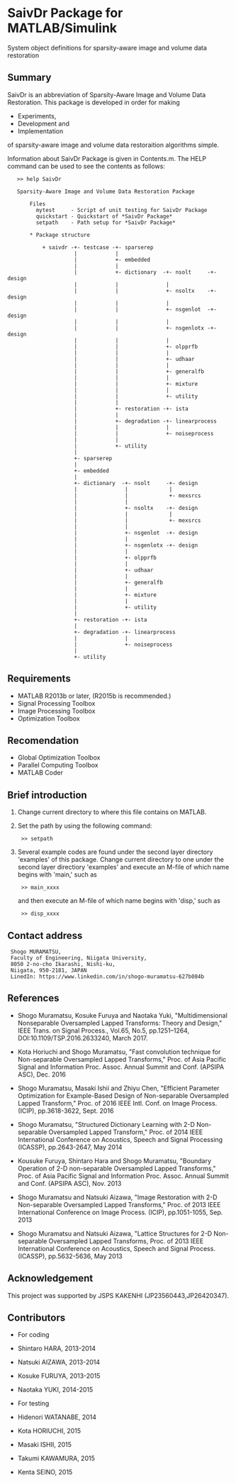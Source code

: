 # SaivDr Package for MATLAB/Simulink
System object definitions for sparsity-aware image and volume data restoration

## Summary

SaivDr is an abbreviation of Sparsity-Aware Image and Volume Data Restoration. This package is developed in order for making

* Experiments,
* Development and
* Implementation

of sparsity-aware image and volume data restoraition algorithms simple.

Information about SaivDr Package is given in Contents.m. The HELP command can be used to see the contents as follows:

       >> help SaivDr
        
       Sparsity-Aware Image and Volume Data Restoration Package
         
           Files
             mytest     - Script of unit testing for SaivDr Package
             quickstart - Quickstart of *SaivDr Package*
             setpath    - Path setup for *SaivDr Package*
          
           * Package structure
               
               + saivdr -+- testcase -+- sparserep 
                         |            |
                         |            +- embedded
                         |            |
                         |            +- dictionary  -+- nsolt     -+- design
                         |            |               |
                         |            |               +- nsoltx    -+- design
                         |            |               |
                         |            |               +- nsgenlot  -+- design
                         |            |               |
                         |            |               +- nsgenlotx -+- design
                         |            |               |
                         |            |               +- olpprfb
                         |            |               |
                         |            |               +- udhaar 
                         |            |               |
                         |            |               +- generalfb
                         |            |               |
                         |            |               +- mixture
                         |            |               |
                         |            |               +- utility
                         |            |
                         |            +- restoration -+- ista
                         |            |
                         |            +- degradation -+- linearprocess
                         |            |               |
                         |            |               +- noiseprocess
                         |            |
                         |            +- utility 
                         |
                         +- sparserep
                         |
                         +- embedded
                         |
                         +- dictionary  -+- nsolt     -+- design
                         |               |             |
                         |               |             +- mexsrcs
                         |               |        
                         |               +- nsoltx    -+- design
                         |               |             |
                         |               |             +- mexsrcs
                         |               |
                         |               +- nsgenlot  -+- design
                         |               |         
                         |               +- nsgenlotx -+- design
                         |               |         
                         |               +- olpprfb
                         |               |         
                         |               +- udhaar 
                         |               |
                         |               +- generalfb
                         |               |
                         |               +- mixture
                         |               |
                         |               +- utility
                         |
                         +- restoration -+- ista  
                         |
                         +- degradation -+- linearprocess
                         |               |
                         |               +- noiseprocess
                         |
                         +- utility
    
## Requirements
 
* MATLAB R2013b or later, (R2015b is recommended.)
 * Signal Processing Toolbox
 * Image Processing Toolbox
 * Optimization Toolbox
 
## Recomendation
 
 * Global Optimization Toolbox 
 * Parallel Computing Toolbox
 * MATLAB Coder

## Brief introduction
 
1. Change current directory to where this file contains on MATLAB.
2. Set the path by using the following command:

        >> setpath

3. Several example codes are found under the second layer directory 
   'examples' of this package. Change current directory to one under 
   the second layer directiory 'examples' and execute an M-file of 
   which name begins with 'main,' such as
 
        >> main_xxxx
 
   and then execute an M-file of which name begins with 'disp,' such as
 
        >> disp_xxxx
 
## Contact address
 
     Shogo MURAMATSU,
     Faculty of Engineering, Niigata University,
     8050 2-no-cho Ikarashi, Nishi-ku,
     Niigata, 950-2181, JAPAN
     LinedIn: https://www.linkedin.com/in/shogo-muramatsu-627b084b
 
## References

* Shogo Muramatsu, Kosuke Furuya and Naotaka Yuki, "Multidimensional
   Nonseparable Oversampled Lapped Transforms: Theory and Design,"
   IEEE Trans. on Signal Process., Vol.65, No.5, pp.1251–1264, 
   DOI:10.1109/TSP.2016.2633240, March 2017.

* Kota Horiuchi and Shogo Muramatsu, "Fast convolution technique for
   Non-separable Oversampled Lapped Transforms," Proc. of Asia 
    Pacific Signal and Information Proc. Assoc. Annual Summit and Conf.
    (APSIPA ASC), Dec. 2016

* Shogo Muramatsu, Masaki Ishii and Zhiyu Chen, "Efficient Parameter 
   Optimization for Example-Based Design of Non-separable Oversampled 
   Lapped Transform," Proc. of 2016 IEEE Intl. Conf. on Image Process. 
   (ICIP),  pp.3618-3622, Sept. 2016

* Shogo Muramatsu, "Structured Dictionary Learning with 2-D Non-
    separable Oversampled Lapped Transform," Proc. of 2014 IEEE 
    International Conference on Acoustics, Speech and Signal Processing
    (ICASSP), pp.2643-2647, May 2014
 
* Kousuke Furuya, Shintaro Hara and Shogo Muramatsu, "Boundary Operation
    of 2-D non-separable Oversampled Lapped Transforms," Proc. of Asia 
    Pacific Signal and Information Proc. Assoc. Annual Summit and Conf.
    (APSIPA ASC), Nov. 2013
 
* Shogo Muramatsu and Natsuki Aizawa, "Image Restoration with 2-D 
    Non-separable Oversampled Lapped Transforms," Proc. of 2013 IEEE 
    International Conference on Image Process. (ICIP), pp.1051-1055, 
    Sep. 2013 
 
* Shogo Muramatsu and Natsuki Aizawa, "Lattice Structures for 2-D 
    Non-separable Oversampled Lapped Transforms, Proc. of 2013 IEEE 
    International Conference on Acoustics, Speech and Signal Process.
    (ICASSP), pp.5632-5636, May 2013 
 
## Acknowledgement
 
This project was supported by JSPS KAKENHI (JP23560443,JP26420347).
 
## Contributors

* For coding
 * Shintaro HARA,  2013-2014
 * Natsuki AIZAWA, 2013-2014
 * Kosuke FURUYA,  2013-2015
 * Naotaka YUKI,   2014-2015
 
* For testing
 * Hidenori WATANABE, 2014
 * Kota HORIUCHI,     2015
 * Masaki ISHII,      2015
 * Takumi KAWAMURA,   2015
 * Kenta SEINO,       2015
